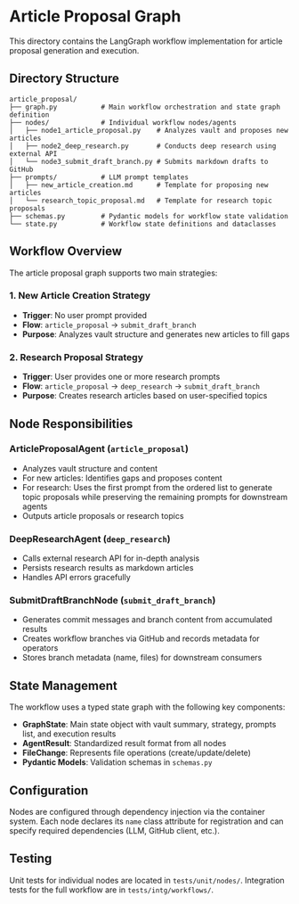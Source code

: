 # Article Proposal Graph

This directory contains the LangGraph workflow implementation for article proposal generation and execution.

## Directory Structure

```
article_proposal/
├── graph.py           # Main workflow orchestration and state graph definition
├── nodes/             # Individual workflow nodes/agents
│   ├── node1_article_proposal.py    # Analyzes vault and proposes new articles
│   ├── node2_deep_research.py       # Conducts deep research using external API
│   └── node3_submit_draft_branch.py # Submits markdown drafts to GitHub
├── prompts/           # LLM prompt templates
│   ├── new_article_creation.md      # Template for proposing new articles
│   └── research_topic_proposal.md   # Template for research topic proposals
├── schemas.py         # Pydantic models for workflow state validation
└── state.py           # Workflow state definitions and dataclasses
```

## Workflow Overview

The article proposal graph supports two main strategies:

### 1. New Article Creation Strategy
- **Trigger**: No user prompt provided
- **Flow**: `article_proposal` → `submit_draft_branch`
- **Purpose**: Analyzes vault structure and generates new articles to fill gaps

### 2. Research Proposal Strategy
- **Trigger**: User provides one or more research prompts
- **Flow**: `article_proposal` → `deep_research` → `submit_draft_branch`
- **Purpose**: Creates research articles based on user-specified topics

## Node Responsibilities

### ArticleProposalAgent (`article_proposal`)
- Analyzes vault structure and content
- For new articles: Identifies gaps and proposes content
- For research: Uses the first prompt from the ordered list to generate topic proposals while preserving the remaining prompts for downstream agents
- Outputs article proposals or research topics

### DeepResearchAgent (`deep_research`)
- Calls external research API for in-depth analysis
- Persists research results as markdown articles
- Handles API errors gracefully

### SubmitDraftBranchNode (`submit_draft_branch`)
- Generates commit messages and branch content from accumulated results
- Creates workflow branches via GitHub and records metadata for operators
- Stores branch metadata (name, files) for downstream consumers

## State Management

The workflow uses a typed state graph with the following key components:

- **GraphState**: Main state object with vault summary, strategy, prompts list, and execution results
- **AgentResult**: Standardized result format from all nodes
- **FileChange**: Represents file operations (create/update/delete)
- **Pydantic Models**: Validation schemas in `schemas.py`

## Configuration

Nodes are configured through dependency injection via the container system. Each node declares its `name` class attribute for registration and can specify required dependencies (LLM, GitHub client, etc.).

## Testing

Unit tests for individual nodes are located in `tests/unit/nodes/`. Integration tests for the full workflow are in `tests/intg/workflows/`.
